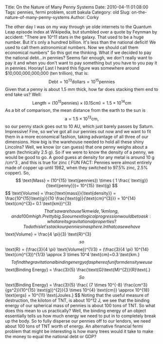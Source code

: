 Title: On the Nature of Many Penny Systems
Date: 2010-04-11 01:08:00
Tags: pennies, fermi problem, scott bakula
Category: old
Slug: on-the-nature-of-many-penny-systems
Author: Corky


The other day I was on my way through ye olde internets to the Quantum
Leap episode index at Wikipedia, but stumbled over a quote by Feynman by
accident:
"There are 10^11 stars in the galaxy. That used to be a huge number.
But it's only a hundred billion. It's less than the national deficit! We
used to call them astronomical numbers. Now we should call them
economical numbers"
So this got me thinking. What if we decided to pay the national
debt...in pennies? Seems fair enough, we don't really want to pay it and
when you don't want to pay something but you have to you pay it in
pennies. Hooray!
Last I heard this figure was somewhere around $10,000,000,000,000 (ten
trillion), that is:
$$ \text{Debt} = 10^{13} \text{dollars} = 10^{15} \text{pennies} $$
Given that a penny is about 1.5 mm thick, how far does stacking them end
to end take us? Well:
$$ \text{Length} = (10^{15} \text{pennies}) \times ( 0.15
\text{cm}) = 1.5 \times 10^{14} \text{cm} $$
As a bit of comparison, the mean distance from the earth to the sun is
$$ \text{a} = 1.5 \times 10^{13} \text{cm,} $$
so our penny stack goes out to 10 AU, which just barely passes by
Saturn. Impressive!
Fine, so we've got all our pennies out now and we want to fit them in a
more economical fashion, taking advantage of all three of our
dimensions. How big is the warehouse needed to hold all these shiny
Lincolns?
Well, we know (or can guess) that one penny weighs about a gram
(technically 2.5 g). So if we were to know the density of a penny, we
would be good to go. A good guess at density for any metal is around 10
g /cm^3 , and this is true for zinc ( FUN FACT: Pennies were almost
entirely made of copper up until 1982, when they switched to 97.5% zinc,
2.5% copper). So,
$$ \text{Mass} = (10^{15} \text{pennies}) \times ( 1 \frac{
\text{g}}{\text{penny}})= 10^{15} \text{g} $$
$$ \text{Volume} = \frac{\text{mass}}{\text{density}} =
\frac{10^{15}\text{g}}{10 \frac{\text{g}}{\text{cm}^{3}}} =
10^{14} \text{cm}^{3}= 0.1 \text{km}}^{3} $$
That's a warehouse 1 km wide, 1km long, and a 100 m high. Pretty big. So
our next logical progression would be to ask: what are its gravitational
properties? To do this let's stack our pennies in a sphere. In that case
we have
$$ \text{Volume} = \frac{4 \pi}{3} \text{R}^{3} $$
so
$$ \text{R} = (\frac{3}{4 \pi} \text{Volume})^{1/3} = (\frac{3}{4
\pi} 10^{14} \text{cm}^{3})^{1/3} \approx 3 \times 10^4
\text{cm}=0.3 \text{km.} $$
To find the gravitational binding energy of a sphere of uniform density
we use
$$ \text{Binding Energy} = \frac{3}{5}
\frac{\text{G}\text{M}^{2}}{R}\text{.} $$
So
$$ \text{Binding Energy} = \frac{3}{5} \frac{ (7 \times 10^{-8}
\frac{cm^3}{gs^2})(10^{15} \text{g})^{2}}{3 \times 10^{4}
\text{cm}} \approx 10^{18} \text{ergs} = 10^{11} \text{Joules.} $$
Noting that the useful measure of destruction, the kiloton of TNT, is
about 10^12 J, we see that the binding energy of our spherical mass of
pennies is about 100 tons of TNT. So what does this mean to us
practically? Well, the binding energy of an object essentially tells us
how much energy we need to put in to completely break up the body. So to
fully disperse our pennies off to our lendors, we need about 100 tons of
TNT worth of energy.
An alternative financial fermi problem that might be interesting is how
many trees would it take to make the money to equal the national debt or
GDP?
